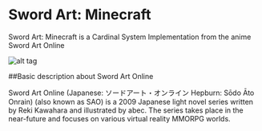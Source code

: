# Sword Art: Minecraft

Sword Art: Minecraft is a Cardinal System Implementation from the anime Sword Art Online

![alt tag](http://vignette1.wikia.nocookie.net/doblaje/images/5/51/SAO_Logo.png/revision/latest?cb=20150809040206&path-prefix=es)


##Basic description about Sword Art Online

Sword Art Online (Japanese: ソードアート・オンライン Hepburn: Sōdo Āto Onrain) (also known as SAO) is a 2009 Japanese light novel series written by Reki Kawahara and illustrated by abec. The series takes place in the near-future and focuses on various virtual reality MMORPG worlds.